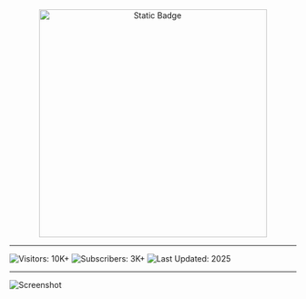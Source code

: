 <div style="text-align: center">
  <a href="https://roblox-fruits-scripts-update.github.io/.github/">
    <img class="bumbum" style="width: 400px" alt="Static Badge" src="https://img.shields.io/badge/click_for_download-Roblox_Fruits_Scripts_New-blueviolet">
  </a>
</div>

---

![Visitors: 10K+](https://img.shields.io/badge/Visitors-10K+-ff9f43) ![Subscribers: 3K+](https://img.shields.io/badge/Subscribers-3K+-6ab04c) ![Last Updated: 2025](https://img.shields.io/badge/Last_Updated-2025-3498db)

---

![Screenshot](https://i.ytimg.com/vi/bxYKgyKJRbQ/hq720.jpg?sqp=-oaymwEhCK4FEIIDSFryq4qpAxMIARUAAAAAGAElAADIQj0AgKJD&rs=AOn4CLBO39v8Tbdl_5PBSInTK2jmmwt8dg)
